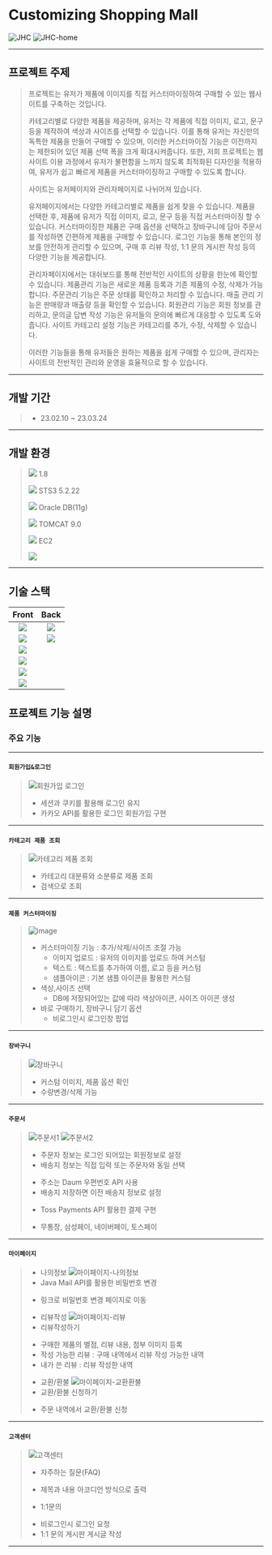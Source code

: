 # Customizing Shopping Mall

![JHC](http://43.200.244.98/assets/common/cstm_img/logo/logo.png)
![JHC-home](https://user-images.githubusercontent.com/119422179/227863310-b0c0719f-9585-4620-876f-160e3a672fce.png)

---
## 프로젝트 주제

>프로젝트는 유저가 제품에 이미지를 직접 커스터마이징하여 구매할 수 있는 웹사이트를 구축하는 것입니다.
>
>카테고리별로 다양한 제품을 제공하며, 유저는 각 제품에 직접 이미지, 로고, 문구 등을 제작하여 색상과 사이즈를 선택할 수 있습니다. 
>이를 통해 유저는 자신만의 독특한 제품을 만들어 구매할 수 있으며, 이러한 커스터마이징 기능은 이전까지는 제한되어 있던 제품 선택 폭을 크게 확대시켜줍니다.
>또한, 저희 프로젝트는 웹사이트 이용 과정에서 유저가 불편함을 느끼지 않도록 최적화된 디자인을 적용하여, 유저가 쉽고 빠르게 제품을 커스터마이징하고 구매할 수 있도록 합니다.
>
>사이트는 유저페이지와 관리자페이지로 나뉘어져 있습니다.
>
>유저페이지에서는 다양한 카테고리별로 제품을 쉽게 찾을 수 있습니다. 
>제품을 선택한 후, 제품에 유저가 직접 이미지, 로고, 문구 등을 직접 커스터마이징 할 수 있습니다.
>커스터마이징한 제품은 구매 옵션을 선택하고 장바구니에 담아 주문서를 작성하면 간편하게 제품을 구매할 수 있습니다. 
>로그인 기능을 통해 본인의 정보를 안전하게 관리할 수 있으며, 구매 후 리뷰 작성, 1:1 문의 게시판 작성 등의 다양한 기능을 제공합니다.
>
>관리자페이지에서는 대쉬보드를 통해 전반적인 사이트의 상황을 한눈에 확인할 수 있습니다. 
>제품관리 기능은 새로운 제품 등록과 기존 제품의 수정, 삭제가 가능합니다. 
>주문관리 기능은 주문 상태를 확인하고 처리할 수 있습니다.
>매출 관리 기능은 판매량과 매출량 등을 확인할 수 있습니다. 
>회원관리 기능은 회원 정보를 관리하고, 문의글 답변 작성 기능은 유저들의 문의에 빠르게 대응할 수 있도록 도와줍니다. 
>사이트 카테고리 설정 기능은 카테고리를 추가, 수정, 삭제할 수 있습니다.
>
>이러한 기능들을 통해 유저들은 원하는 제품을 쉽게 구매할 수 있으며, 관리자는 사이트의 전반적인 관리와 운영을 효율적으로 할 수 있습니다.
---
## 개발 기간

>- 23.02.10 ~ 23.03.24 
---
## 개발 환경

>
><img src="https://img.shields.io/badge/java-007396?style=for-the-plastic&logo=java&logoColor=white">  1.8
>
><img src="https://img.shields.io/badge/Spring-6DB33F?style=for-the-plastic&logo=Spring&logoColor=white">  STS3 5.2.22  
>
><img src="https://img.shields.io/badge/oracle-F80000?style=for-the-plastic&logo=oracle&logoColor=white">  Oracle DB(11g) 
>
><img src="https://img.shields.io/badge/ApacheTomcat-F8DC75?style=for-the-plastic&logo=ApacheTomcat&logoColor=white"> TOMCAT 9.0
>
><img src="https://img.shields.io/badge/AmazonAWS-232F3E?style=for-the-plastic&logo=AmazonAWS&logoColor=white">  EC2
>
><img src="https://img.shields.io/badge/github-181717?style=for-the-plastic&logo=github&logoColor=white">
---
## 기술 스택
| Front | Back  |
| :---: | :---: |
| <img src="https://img.shields.io/badge/Html-E34F26?style=for-the-badge&logo=Html&logoColor=white"> |  <img src="https://img.shields.io/badge/java-007396?style=for-the-badge&logo=java&logoColor=white">   |
| <img src="https://img.shields.io/badge/css3-1572B6?style=for-the-badge&logo=css3&logoColor=white">| <img src="https://img.shields.io/badge/Oracle-F80000?style=for-the-badge&logo=jsp&logoColor=white"> |
| <img src="https://img.shields.io/badge/jquery-0769AD?style=for-the-badge&logo=jquery&logoColor=white"> |   |
| <img src="https://img.shields.io/badge/JavaScript-F7DF1E?style=for-the-badge&logo=JavaScript&logoColor=white"> |   |
| <img src="https://img.shields.io/badge/BootStrap-7952B3?style=for-the-badge&logo=BootStrap&logoColor=white"> |   |
| <img src="https://img.shields.io/badge/jsp-F7DF1E?style=for-the-badge&logo=jsp&logoColor=white"> |   |


## 프로젝트 기능 설명

### 주요 기능
---
#### __`회원가입&로그인`__
 
>![회원가입 로그인](https://user-images.githubusercontent.com/119422179/227868099-925909f7-6548-4507-b227-dc2fdc43ecd1.PNG)
>- 세션과 쿠키를 활용해 로그인 유지
>- 카카오 API를 활용한 로그인 회원가입 구현
---
#### __`카테고리 제품 조회`__
>![카테고리 제품 조회](https://user-images.githubusercontent.com/119422179/227868750-e9c50814-ba65-46f2-965c-803fce549a68.PNG)
>+ 카테고리 대분류와 소분류로 제품 조회
>+ 검색으로 조회
---
#### __`제품 커스터마이징`__
>![image](https://user-images.githubusercontent.com/119422179/227869484-7c93e579-a686-4b2b-8473-d3522f390684.png)
>- 커스터마이징 기능 : 추가/삭제/사이즈 조절 가능
>   + 이미지 업로드 : 유저의 이미지를 업로드 하여 커스텀
>   + 텍스트 : 텍스트를 추가하여 이름, 로고 등을 커스텀
>   + 샘플아이콘 : 기본 샘플 아이콘을 활용한 커스텀
>- 색상,사이즈 선택
>   + DB에 저장되어있는 값에 따라 색상아이콘, 사이즈 아이콘 생성
>- 바로 구매하기, 장바구니 담기 옵션
>   + 비로그인시 로그인창 팝업
---
#### __`장바구니`__
>![장바구니](https://user-images.githubusercontent.com/119422179/227882726-cdf96a27-e0c7-4d03-aced-68da43e7caf8.PNG)
>- 커스텀 이미지, 제품 옵션 확인
>- 수량변경/삭제 가능
---
#### __`주문서`__
>![주문서1](https://user-images.githubusercontent.com/119422179/227883875-8f3361fc-a4fe-413b-9884-bb9f17b532c0.PNG)
>![주문서2](https://user-images.githubusercontent.com/119422179/227884050-555957e3-b628-4159-9ad5-6ed356933da1.PNG)
>- 주문자 정보는 로그인 되어있는 회원정보로 설정
>- 배송지 정보는 직접 입력 또는 주문자와 동일 선택
>  + 주소는 Daum 우편번호 API 사용
>  + 배송지 저장하면 이전 배송지 정보로 설정
>- Toss Payments API 활용한 결제 구현
>  + 무통장, 삼성페이, 네이버페이, 토스페이
---
#### __`마이페이지`__
>- 나의정보
>![마이페이지-나의정보](https://user-images.githubusercontent.com/119422179/227887178-fee3346a-a0e3-4bb5-9581-daf3b7d46fc8.PNG)
>- Java Mail API를 활용한 비밀번호 변경
>  + 링크로 비밀번호 변경 페이지로 이동
>- 리뷰작성
>![마이페이지-리뷰](https://user-images.githubusercontent.com/119422179/227887721-beb6dfcf-22a5-4339-afc1-20f146df5b91.PNG)
>- 리뷰작성하기
>  + 구매한 제품의 별점, 리뷰 내용, 첨부 이미지 등록
>  + 작성 가능한 리뷰 : 구매 내역에서 리뷰 작성 가능한 내역
>  + 내가 쓴 리뷰 : 리뷰 작성한 내역
>- 교환/환불
>![마이페이지-교환환불](https://user-images.githubusercontent.com/119422179/227888357-d4c35014-fff0-477f-ab95-51033683d755.PNG)
>- 교환/환불 신청하기
>  + 주문 내역에서 교환/환불 신청
---
#### __`고객센터`__
>![고객센터](https://user-images.githubusercontent.com/119422179/227888876-e579cacf-ecaf-4e65-b1b9-4fb5c9d72ede.PNG)
>- 자주하는 질문(FAQ)
>  + 제목과 내용 아코디언 방식으로 출력
>- 1:1문의
>  + 비로그인시 로그인 요청
>  + 1:1 문의 게시판 게시글 작성
---

